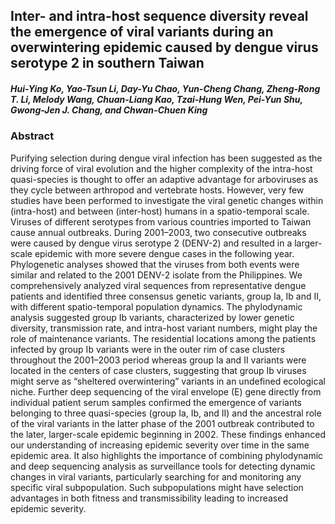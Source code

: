 ## Inter- and intra-host sequence diversity reveal the emergence of viral variants during an overwintering epidemic caused by dengue virus serotype 2 in southern Taiwan

##### Hui-Ying Ko, Yao-Tsun Li, Day-Yu Chao, Yun-Cheng Chang, Zheng-Rong T. Li, Melody Wang, Chuan-Liang Kao, Tzai-Hung Wen, Pei-Yun Shu, Gwong-Jen J. Chang, and Chwan-Chuen King


### Abstract

Purifying selection during dengue viral infection has been suggested as the driving force of viral evolution and the higher complexity of the intra-host quasi-species is thought to offer an adaptive advantage for arboviruses as they cycle between arthropod and vertebrate hosts. However, very few studies have been performed to investigate the viral genetic changes within (intra-host) and between (inter-host) humans in a spatio-temporal scale. Viruses of different serotypes from various countries imported to Taiwan cause annual outbreaks. During 2001–2003, two consecutive outbreaks were caused by dengue virus serotype 2 (DENV-2) and resulted in a larger-scale epidemic with more severe dengue cases in the following year. Phylogenetic analyses showed that the viruses from both events were similar and related to the 2001 DENV-2 isolate from the Philippines. We comprehensively analyzed viral sequences from representative dengue patients and identified three consensus genetic variants, group Ia, Ib and II, with different spatio-temporal population dynamics. The phylodynamic analysis suggested group Ib variants, characterized by lower genetic diversity, transmission rate, and intra-host variant numbers, might play the role of maintenance variants. The residential locations among the patients infected by group Ib variants were in the outer rim of case clusters throughout the 2001–2003 period whereas group Ia and II variants were located in the centers of case clusters, suggesting that group Ib viruses might serve as “sheltered overwintering” variants in an undefined ecological niche. Further deep sequencing of the viral envelope (E) gene directly from individual patient serum samples confirmed the emergence of variants belonging to three quasi-species (group Ia, Ib, and II) and the ancestral role of the viral variants in the latter phase of the 2001 outbreak contributed to the later, larger-scale epidemic beginning in 2002. These findings enhanced our understanding of increasing epidemic severity over time in the same epidemic area. It also highlights the importance of combining phylodynamic and deep sequencing analysis as surveillance tools for detecting dynamic changes in viral variants, particularly searching for and monitoring any specific viral subpopulation. Such subpopulations might have selection advantages in both fitness and transmissibility leading to increased epidemic severity.



